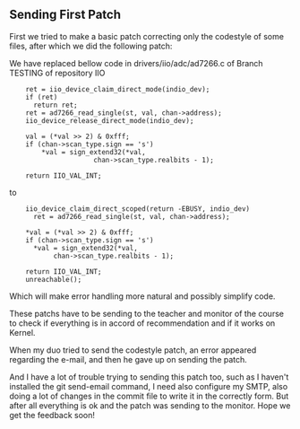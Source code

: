 ## Sending First Patch

First we tried to make a basic patch correcting only the codestyle of some files, after which we did the following patch:

We have replaced bellow code in drivers/iio/adc/ad7266.c of Branch TESTING of repository IIO
```tsql
    ret = iio_device_claim_direct_mode(indio_dev);
    if (ret)
      return ret;
    ret = ad7266_read_single(st, val, chan->address);
    iio_device_release_direct_mode(indio_dev);
    
    val = (*val >> 2) & 0xfff;
    if (chan->scan_type.sign == 's')
    	*val = sign_extend32(*val,
    			     chan->scan_type.realbits - 1);
    
    return IIO_VAL_INT;
```
to
```
    iio_device_claim_direct_scoped(return -EBUSY, indio_dev)
      ret = ad7266_read_single(st, val, chan->address);
    
    *val = (*val >> 2) & 0xfff;
    if (chan->scan_type.sign == 's')
      *val = sign_extend32(*val,
           chan->scan_type.realbits - 1);
    
    return IIO_VAL_INT;
    unreachable();
```
Which will make error handling more natural and possibly simplify code.

These patchs have to be sending to the teacher and monitor of the course to check if everything is in accord of recommendation and if it works on Kernel.

When my duo tried to send the codestyle patch, an error appeared regarding the e-mail, and then he gave up on sending the patch.

And I have a lot of trouble trying to sending this patch too, such as I haven't installed the git send-email command, I need also configure my SMTP, also doing a lot of changes in the commit file to write it in the correctly form. But after all everything is ok and the patch was sending to the monitor. Hope we get the feedback soon!
